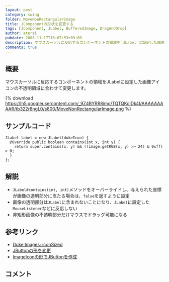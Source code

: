 ```yaml
---
layout: post
category: swing
folder: MoveNonRectangularImage
title: JComponentの形状を変更する
tags: [JComponent, JLabel, BufferedImage, DragAndDrop]
author: aterai
pubdate: 2008-11-17T16:07:53+09:00
description: マウスカーソルに反応するコンポーネントの領域を`JLabel`に設定した画像アイコンの不透明領域に合わせて変更します。
comments: true
---
```

## 概要
マウスカーソルに反応するコンポーネントの領域をJLabelに設定した画像アイコンの不透明領域に合わせて変更します。

{% download https://lh5.googleusercontent.com/_9Z4BYR88imo/TQTQKdiDk4I/AAAAAAAAAfI/tb322r8ngL0/s800/MoveNonRectangularImage.png %}

## サンプルコード
<pre class="prettyprint"><code>JLabel label = new JLabel(dukeIcon) {
  @Override public boolean contains(int x, int y) {
    return super.contains(x, y) &amp;&amp; ((image.getRGB(x, y) &gt;&gt; 24) &amp; 0xff) &gt; 0;
  }
};
</code></pre>

## 解説
- `JLabel#contains(int, int)`メソッドをオーバーライドし、与えられた座標が画像の透明部分に当たる場合は、`false`を返すように設定
- 画像の透明部分は`JLabel`に含まれないことになり、`JLabel`に設定した`MouseListener`などに反応しない
- 非矩形画像の不透明部分だけマウスでドラッグ可能になる

<!-- dummy comment line for breaking list -->

## 参考リンク
- [Duke Images: iconSized](http://duke.kenai.com/iconSized/index.html)
- [JButtonの形を変更](http://ateraimemo.com/Swing/RoundButton.html)
- [ImageIconの形でJButtonを作成](http://ateraimemo.com/Swing/RoundImageButton.html)

<!-- dummy comment line for breaking list -->

## コメント
